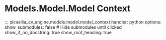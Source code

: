 # Models.Model.Model Context

::: picsellia_cv_engine.models.model.model_context
    handler: python
    options:
        show_submodules: false  # Hide submodules until clicked
        show_if_no_docstring: true
        show_root_heading: true
